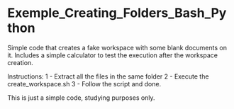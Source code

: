 # Exemple_Creating_Folders_Bash_Python
Simple code that creates a fake workspace with some blank documents on it. Includes a simple calculator to test the execution after the workspace creation.

 Instructions:
 1 - Extract all the files in the same folder
 2 - Execute the create_workspace.sh
 3 - Follow the script and done.

 This is just a simple code, studying purposes only.
